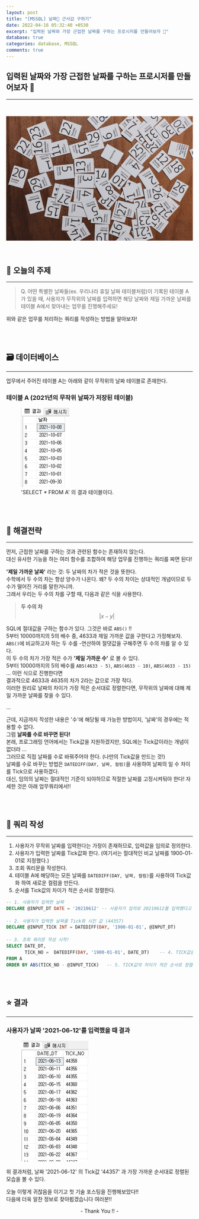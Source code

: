 ```yaml
---
layout: post
title: "[MSSQL] 날짜📅 근사값 구하기"
date: 2022-04-16 05:32:40 +0530
excerpt: "입력된 날짜와 가장 근접한 날짜를 구하는 프로시저를 만들어보자 🎨"
database: true
categories: database, MSSQL
comments: true
---
```


## 입력된 날짜와 가장 근접한 날짜를 구하는 프로시저를 만들어보자 🎨
--------------------------------------------------

<br>

<a href="/assets/img/sql/2022-04-16/calendar.jpg"><img src="/assets/img/sql/2022-04-16/calendar.jpg"></a>

<br>

## 📌 오늘의 주제
-------------------
> Q. 어떤 특별한 날짜들(ex. 우리나라 휴일 날짜 테이블처럼)이 기록된 테이블 A가 있을 때, 사용자가 무작위의 날짜를 입력하면 해당 날짜와 제일 가까운 날짜를 테이블 A에서 찾아내는 업무를 진행해주세요!
  
  
위와 같은 업무를 처리하는 쿼리를 작성하는 방법을 알아보자!


<br>
<br>

## 🗃️ 데이터베이스
---------------------
업무에서 주어진 테이블 A는 아래와 같이 무작위의 날짜 테이블로 존재한다.  
### 테이블 A (2021년의 무작위 날짜가 저장된 테이블)

<figure class="third">
    <a href="/assets/img/sql/2022-04-16/date.jpg"><img src="/assets/img/sql/2022-04-16/date.jpg"></a>    
    <figcaption>'SELECT * FROM A' 의 결과 테이블이다.</figcaption>
</figure>

<br>
<br>

## 📖 해결전략
---------------------
먼저, 근접한 날짜를 구하는 것과 관련된 함수는 존재하지 않는다.  
대신 유사한 기능을 하는 여러 함수를 조합하여 해당 업무를 진행하는 쿼리를 짜면 된다!  

**'제일 가까운 날짜'** 라는 것: 두 날짜의 차가 적은 것을 뜻한다.  
수학에서 두 수의 차는 항상 양수가 나온다. 왜? 두 수의 차이는 상대적인 개념이므로 두 수가 떨어진 거리를 말한거니까.  
그래서 우리는 두 수의 차를 구할 때, 다음과 같은 식을 사용한다.

> **두 수의 차**  
> $$|x - y|$$  
  
SQL에 절대값을 구하는 함수가 있다. 그것은 바로 `ABS()` !!  
5부터 10000까지의 5의 배수 중, 4633과 제일 가까운 값을 구한다고 가정해보자.  
`ABS()`에 비교하고자 하는 두 수를 -연산하여 절댓값을 구해주면 두 수의 차를 알 수 있다.  
이 두 수의 차가 가장 적은 수가 **'제일 가까운 수'** 로 볼 수 있다.  
5부터 10000까지의 5의 배수를 `ABS(4633 - 5)`, `ABS(4633 - 10)`, `ABS(4633 - 15)` ... 이런 식으로 진행한다면  
결과적으로 4633과 4635의 차가 2라는 값으로 가장 작다.  
이러한 원리로 날짜의 차이가 가장 적은 순서대로 정렬한다면, 무작위의 날짜에 대해 제일 가까운 날짜를 찾을 수 있다.  
  
...

근데, 지금까지 작성한 내용은 '수'에 해당될 때 가능한 방법이지, '날짜'의 경우에는 적용할 수 없다.  
그럼 **날짜를 수로 바꾸면 된다!**  
본래, 프로그래밍 언어에서는 Tick값을 지원하겠지만, SQL에는 Tick값이라는 개념이 없더라 ...  
그러므로 직접 날짜를 수로 바꿔주어야 한다. (나만의 Tick값을 만드는 것!)  
날짜를 수로 바꾸는 방법은 `DATEDIFF(DAY, 날짜, 컬럼)`을 사용하여 날짜의 일 수 차이를 Tick으로 사용하겠다.  
대신, 임의의 날짜는 절대적인 기준이 되야하므로 적절한 날짜를 고정시켜둬야 한다! 자세한 것은 아래 업무쿼리에서!!

<br>
<br>

## 🔨 쿼리 작성
---------------
1. 사용자가 무작위 날짜를 입력한다는 가정이 존재하므로, 입력값을 임의로 정의한다.
2. 사용자가 입력한 날짜를 Tick값화 한다. (여기서는 절대적인 비교 날짜를 1900-01-01로 지정했다.)
3. 조회 쿼리문을 작성한다.
4. 테이블 A에 해당하는 모든 날짜를 `DATEDIFF(DAY, 날짜, 컬럼)`를 사용하여 Tick값화 하여 새로운 컬럼을 만든다.
5. 순서를 Tick값의 차이가 적은 순서로 정렬한다.

```sql
-- 1. 사용자가 입력한 날짜
DECLARE @INPUT_DT DATE = '20210612' -- 사용자가 임의로 20210612를 입력했다고 가정하자!

-- 2. 사용자가 입력한 날짜를 Tick화 시킨 값 (44357)
DECLARE @INPUT_TICK INT = DATEDIFF(DAY, '1900-01-01', @INPUT_DT)    

-- 3. 조회 쿼리문 작성 시작!
SELECT DATE_DT,                                       
       TICK_NO =  DATEDIFF(DAY, '1900-01-01', DATE_DT)    -- 4. TICK값을 계산하여 저장한 컬럼 
FROM A
ORDER BY ABS(TICK_NO - @INPUT_TICK)   -- 5. TICK값의 차이가 적은 순서로 정렬

```

<br>
<br>

## ⭐ 결과
--------------
### 사용자가 날짜 '2021-06-12'를 입력했을 때 결과

<figure class="third">
    <a href="/assets/img/sql/2022-04-16/result.jpg"><img src="/assets/img/sql/2022-04-16/result.jpg"></a>
</figure>

위 결과처럼, 날짜 '2021-06-12' 의 Tick값 '44357' 과 가장 가까운 순서대로 정렬된 모습을 볼 수 있다.  
  
  
오늘 이렇게 귀찮음을 이기고 첫 기술 포스팅을 진행해보았다!!  
다음에 더욱 알찬 정보로 찾아뵙겠습니다 여러분!!  
  

<center> - Thank You !! - </center>


[jekyll-docs]: https://jekyllrb.com/docs/home
[jekyll-gh]:   https://github.com/jekyll/jekyll
[jekyll-talk]: https://talk.jekyllrb.com/
